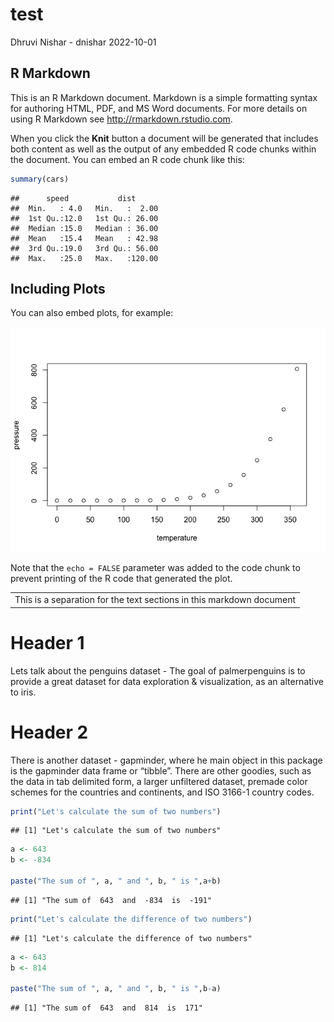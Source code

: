 test
================
Dhruvi Nishar - dnishar
2022-10-01

## R Markdown

This is an R Markdown document. Markdown is a simple formatting syntax
for authoring HTML, PDF, and MS Word documents. For more details on
using R Markdown see <http://rmarkdown.rstudio.com>.

When you click the **Knit** button a document will be generated that
includes both content as well as the output of any embedded R code
chunks within the document. You can embed an R code chunk like this:

``` r
summary(cars)
```

    ##      speed           dist       
    ##  Min.   : 4.0   Min.   :  2.00  
    ##  1st Qu.:12.0   1st Qu.: 26.00  
    ##  Median :15.0   Median : 36.00  
    ##  Mean   :15.4   Mean   : 42.98  
    ##  3rd Qu.:19.0   3rd Qu.: 56.00  
    ##  Max.   :25.0   Max.   :120.00

## Including Plots

You can also embed plots, for example:

![](test_markdown_updated_files/figure-gfm/pressure-1.png)<!-- -->

Note that the `echo = FALSE` parameter was added to the code chunk to
prevent printing of the R code that generated the plot.

|                                                                      |
|----------------------------------------------------------------------|
| This is a separation for the text sections in this markdown document |

# Header 1

Lets talk about the penguins dataset - The goal of palmerpenguins is to
provide a great dataset for data exploration & visualization, as an
alternative to iris.

# Header 2

There is another dataset - gapminder, where he main object in this
package is the gapminder data frame or “tibble”. There are other
goodies, such as the data in tab delimited form, a larger unfiltered
dataset, premade color schemes for the countries and continents, and ISO
3166-1 country codes.

``` r
print("Let's calculate the sum of two numbers")
```

    ## [1] "Let's calculate the sum of two numbers"

``` r
a <- 643
b <- -834

paste("The sum of ", a, " and ", b, " is ",a+b)
```

    ## [1] "The sum of  643  and  -834  is  -191"

``` r
print("Let's calculate the difference of two numbers")
```

    ## [1] "Let's calculate the difference of two numbers"

``` r
a <- 643
b <- 814

paste("The sum of ", a, " and ", b, " is ",b-a)
```

    ## [1] "The sum of  643  and  814  is  171"
